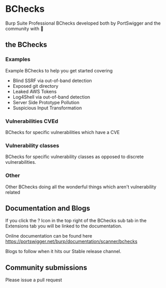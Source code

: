 # BChecks

Burp Suite Professional BChecks developed both by PortSwigger and the community with 🧡

## the BChecks

### Examples
Example BChecks to help you get started covering
* Blind SSRF via out-of-band detection
* Exposed git directory
* Leaked AWS Tokens
* Log4Shell via out-of-band detection
* Server Side Prototype Pollution
* Suspicious Input Transformation

### Vulnerabilities CVEd
BChecks for specific vulnerabilities which have a CVE

### Vulnerability classes
BChecks for specific vulnerability classes as opposed to discrete vulnerabilities. 

### Other
Other BChecks doing all the wonderful things which aren't vulnerability related

## Documentation and Blogs
If you click the ? Icon in the top right of the BChecks sub tab in the Extensions tab you will be linked to the documentation.

Online documentation can be found here https://portswigger.net/burp/documentation/scanner/bchecks

Blogs to follow when it hits our Stable release channel. 

## Community submissions
Please issue a pull request
